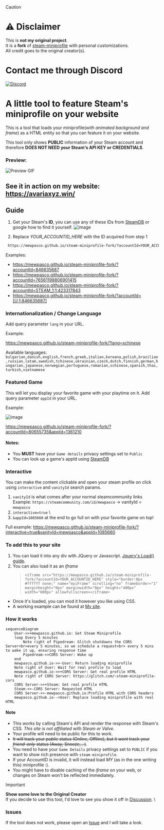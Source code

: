 > [!CAUTION]
> # ⚠️ **Disclaimer**  
> This is **not my original project**.  
> It is a **fork** of [steam-miniprofile](https://github.com/mewpasco/steam-miniprofile-fork) with personal customizations.  
> All credit goes to the original creator(s).

# Contact me through Discord

[![Discord](https://img.shields.io/discord/1196075698301968455?style=social&logo=discord&label=ΛVΛRIΛ)](https://discord.gg/avia)

# A little tool to feature Steam's miniprofile on your website 

This is a tool that loads your miniprofile(*with animated background and frame*) as a HTML entity so that you can feature it on your website.

This tool only shows **PUBLIC** information of your Steam account and therefore **DOES NOT NEED your Steam's API KEY or CREDENTIALS**. 

### Preview:  
![Preview GIF](preview.gif)

## See it in action on my website: https://avariaxyz.win/

## Guide

1. Get your Steam's **ID**, you can use any of these IDs from [SteamDB](https://steamdb.info/calculator/) or google how to find it yourself.
![image](https://github.com/gamer2810/steam-miniprofile/assets/45266477/ebd946ff-702e-4571-a306-e23fd6a65ee2)

2. Replace *YOUR_ACCOUNTID_HERE* with the ID acquired from step 1
```html
 https://mewpasco.github.io/steam-miniprofile-fork/?accountId=YOUR_ACCOUNTID_HERE
```
Examples: 
- https://mewpasco.github.io/steam-miniprofile-fork/?accountId=846635687
- https://mewpasco.github.io/steam-miniprofile-fork/?accountId=76561198806901415
- https://mewpasco.github.io/steam-miniprofile-fork/?accountId=STEAM_1:1:423317843
- https://mewpasco.github.io/steam-miniprofile-fork/?accountId=[U:1:846635687]

### Internationalization / Change Language
Add query parameter `lang` in your URL.

Example: 

https://mewpasco.github.io/steam-miniprofile-fork/?lang=schinese

Available languages: `bulgarian,danish,english,french,greek,italian,koreana,polish,brazilian,russian,latam,swedish,tchinese,ukrainian,czech,dutch,finnish,german,hungarian,japanese,norwegian,portuguese,romanian,schinese,spanish,thai,turkish,vietnamese`

### Featured Game
This will let you display your favorite game with your playtime on it.
Add query parameter `appId` in your URL.

Example: 

![image](https://github.com/user-attachments/assets/6fa1b661-deb2-46d0-ada1-8abbd69a9aa7)


https://mewpasco.github.io/steam-miniprofile-fork/?accountId=80655735&appId=1361210

#### Notes:
- You **MUST** have your `Game details` privacy settings set to `Public`
- You can look up a game's appId using [SteamDB](https://steamdb.info/)

### Interactive
You can make the content clickable and open your steam profile on click using `interactive` and `vanityId` search params.
1. `vanityId` is what comes after your normal steamcommunity links 
Example: `https://steamcommunity.com/id/mewpasco` -> vanityId = `mewpasco`
2. `interactive=true` \
3. `&appId=1085660` at the end to go full on with your favorite game on top!

Full example: https://mewpasco.github.io/steam-miniprofile-fork/?interactive=true&vanityId=mewpasco&appId=1085660

### To add this to your site
1.   You can load it into any div with JQuery or Javascript. [Jquery's Load() guide](https://www.tutorialspoint.com/How-to-load-external-HTML-into-a-div-using-jQuery).
2.  You can also load it as an _iframe_  
    >   `<iframe src="https://mewpasco.github.io/steam-miniprofile-fork/?accountId=YOUR_ACCOUNTID_HERE" style="border:0px #ffffff none;" name="myiFrame" scrolling="no" frameborder="1" marginheight="0px" marginwidth="0px" height="400px" width="600px" allowfullscreen></iframe>`
-   Once it's loaded, you can mod it however you like using CSS.
-   A working example can be found at [My site](https://avariaxyz.win/).

### How it works
```mermaid
sequenceDiagram
    User->>+mewpasco.github.io: Get Steam Miniprofile
    loop Every 5 minutes
        Note right of Pipedream: Glitch shutdowns the CORS Server<br>every 5 minutes, so we schedule a request<br> every 5 mins to wake it up, ensuring response time
        Pipedream->>CORS Server: Wake up
    end
    mewpasco.github.io->>-User: Return loading miniprofile
    Note right of User: Wait for real profile to load
    mewpasco.github.io->>+CORS Server: Get real profile HTML
    Note right of CORS Server: https://glitch.com/~steam-miniprofile-cors
    CORS Server->>+Steam: Get real profile HTML
    Steam->>-CORS Server: Requested HTML
    CORS Server->>-mewpasco.github.io:Profile HTML with CORS headers
    mewpasco.github.io-->User: Replace loading miniprofile with real HTML

```


#### Note
- This works by calling Steam's API and render the response with Steam's CSS. *This site is not affiliated with Steam or Valve*.
- Your profile will need to be public for this to work.
- ~~It will track your _public_ status (Online, Offline), but it *wont* track your _friend-only_ status (Away, Snooze,...)~~.
- You need to have your `Game Details` privacy settings set to `PUBLIC` if you want to show rich presence with `steam-miniprofile`.
- If your AccountID is invalid, it will instead load *MY* (as in the one writing this) miniprofile :).
- You might have to disable caching of the _iframe_ on your web, or changes on Steam won't be reflected immediately.


> [!IMPORTANT]
> **Show some love to the Original Creator** \
> If you decide to use this tool, I'd love to see you show it off in [Discussion](https://github.com/gamer2810/steam-miniprofile/discussions/categories/show-and-tell). \
> 

### Issues
If the tool does not work, please open an [Issue](https://github.com/mewpasco/steam-miniprofile-fork/issues/new) and I will take a look.
